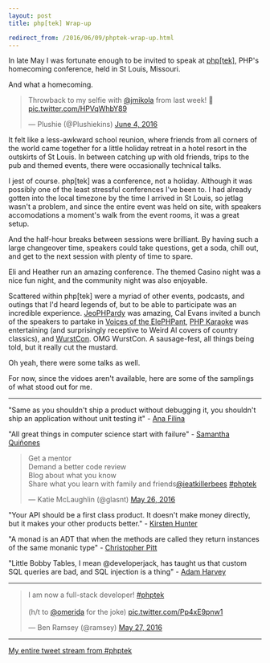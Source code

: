 ```yaml
---
layout: post
title: php[tek] Wrap-up

redirect_from: /2016/06/09/phptek-wrap-up.html
---
```



In late May I was fortunate enough to be invited to speak at [php[tek]](https://tek.phparch.com), PHP's homecoming conference, held in St Louis, Missouri. 

And what a homecoming. 

<blockquote class="twitter-tweet" data-lang="en"><p lang="en" dir="ltr">Throwback to my selfie with <a href="https://twitter.com/jmikola">@jmikola</a> from last week! 🐘 <a href="https://t.co/HPVqWhbY89">pic.twitter.com/HPVqWhbY89</a></p>&mdash; Plushie (@Plushiekins) <a href="https://twitter.com/Plushiekins/status/739229074732683264">June 4, 2016</a></blockquote>
<script async src="//platform.twitter.com/widgets.js" charset="utf-8"></script>

It felt like a less-awkward school reunion, where friends from all corners of the world came together for a little holiday retreat in a hotel resort in the outskirts of St Louis. In between catching up with old friends, trips to the pub and themed events, there were occasionally technical talks. 

I jest of course. php[tek] was a conference, not a holiday. Although it was possibly one of the least stressful conferences I've been to. I had already gotten into the local timezone by the time I arrived in St Louis, so jetlag wasn't a problem, and since the entire event was held on site, with speakers accomodations a moment's walk from the event rooms, it was a great setup.

And the half-hour breaks between sessions were brilliant. By having such a large changeover time, speakers could take questions, get a soda, chill out, and get to the next session with plenty of time to spare. 

Eli and Heather run an amazing conference. The themed Casino night was a nice fun night, and the community night was also enjoyable.

Scattered within php[tek] were a myriad of other events, podcasts, and outings that I'd heard legends of, but to be able to participate was an incredible experience. [JeoPHPardy](https://twitter.com/glasnt/status/735993308875366404) was amazing, Cal Evans invited a bunch of the speakers to partake in [Voices of the ElePHPant](https://twitter.com/glasnt/status/735554614720794624), [PHP Karaoke](https://twitter.com/glasnt/status/736049060851785729) was entertaining (and surprisingly receptive to Weird Al covers of country classics), and [WurstCon](https://twitter.com/glasnt/status/736295029044436993). OMG WurstCon. A sausage-fest, all things being told, but it really cut the mustard. 

Oh yeah, there were some talks as well. 

For now, since the vidoes aren't available, here are some of the samplings of what stood out for me. 

----

"Same as you shouldn't ship a product without debugging it, you shouldn't ship an application without unit testing it" - [Ana Filina](https://twitter.com/glasnt/status/735557194045751297)

"All great things in computer science start with failure" - [Samantha Quiñones](https://twitter.com/glasnt/status/735836850573611008)

<blockquote class="twitter-tweet" data-lang="en"><p lang="en" dir="ltr">Get a mentor<br>Demand a better code review<br>Blog about what you know<br>Share what you learn with family and friends<a href="https://twitter.com/ieatkillerbees">@ieatkillerbees</a> <a href="https://twitter.com/hashtag/phptek?src=hash">#phptek</a></p>&mdash; Katie McLaughlin (@glasnt) <a href="https://twitter.com/glasnt/status/735845558003212288">May 26, 2016</a></blockquote>
<script async src="//platform.twitter.com/widgets.js" charset="utf-8"></script>

"Your API should be a first class product. It doesn't make money directly, but it makes your other products better." - [Kirsten Hunter](https://twitter.com/glasnt/status/735932222650228737)

"A monad is an ADT that when the methods are called they return instances of the same monanic type" - [Christopher Pitt](https://twitter.com/glasnt/status/736208854870958080)

"Little Bobby Tables, I mean @developerjack, has taught us that custom SQL queries are bad, and SQL injection is a thing" - [Adam Harvey](https://twitter.com/glasnt/status/736226220057059329)

-----


<blockquote class="twitter-tweet" data-lang="en"><p lang="en" dir="ltr">I am now a full-stack developer! <a href="https://twitter.com/hashtag/phptek?src=hash">#phptek</a> <br><br>(h/t to <a href="https://twitter.com/omerida">@omerida</a> for the joke) <a href="https://t.co/Pp4xE9pnw1">pic.twitter.com/Pp4xE9pnw1</a></p>&mdash; Ben Ramsey (@ramsey) <a href="https://twitter.com/ramsey/status/736236117389778944">May 27, 2016</a></blockquote>
<script async src="//platform.twitter.com/widgets.js" charset="utf-8"></script>

-----

[My entire tweet stream from #phptek](https://twitter.com/search?f=tweets&vertical=default&q=from%3Aglasnt%20%23phptek)

